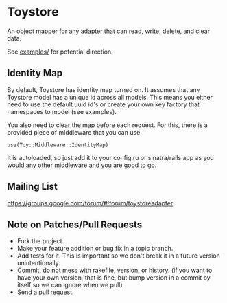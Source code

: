 # Toystore

An object mapper for any [adapter](https://github.com/jnunemaker/adapter) that can read, write, delete, and clear data.

See [examples/](https://github.com/jnunemaker/toystore/tree/master/examples) for potential direction.

## Identity Map

By default, Toystore has identity map turned on. It assumes that any Toystore model has a unique id across all models. This means you either need to use the default uuid id's or create your own key factory that namespaces to model (see examples).

You also need to clear the map before each request. For this, there is a provided piece of middleware that you can use.

    use(Toy::Middleware::IdentityMap)

It is autoloaded, so just add it to your config.ru or sinatra/rails app as you would any other middleware and you are good to go.

## Mailing List

https://groups.google.com/forum/#!forum/toystoreadapter

## Note on Patches/Pull Requests

* Fork the project.
* Make your feature addition or bug fix in a topic branch.
* Add tests for it. This is important so we don't break it in a future version unintentionally.
* Commit, do not mess with rakefile, version, or history. (if you want to have your own version, that is fine, but bump version in a commit by itself so we can ignore when we pull)
* Send a pull request.
